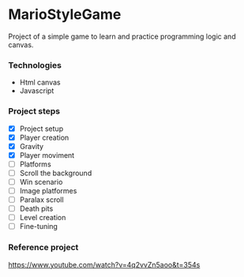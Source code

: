 # MarioStyleGame

Project of a simple game to learn and practice programming logic and canvas.

### Technologies
- Html canvas
- Javascript

### Project steps
- [X] Project setup
- [X] Player creation
- [X] Gravity
- [X] Player moviment
- [ ] Platforms
- [ ] Scroll the background
- [ ] Win scenario
- [ ] Image platformes
- [ ] Paralax scroll
- [ ] Death pits
- [ ] Level creation
- [ ] Fine-tuning

### Reference project
https://www.youtube.com/watch?v=4q2vvZn5aoo&t=354s
